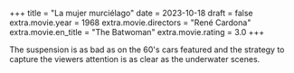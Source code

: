 +++
title = "La mujer murciélago"
date = 2023-10-18
draft = false
extra.movie.year = 1968
extra.movie.directors = "René Cardona"
extra.movie.en_title = "The Batwoman"
extra.movie.rating = 3.0
+++

The suspension is as bad as on the 60's cars featured and the strategy to capture the viewers attention is as clear as the underwater scenes.<!-- more -->